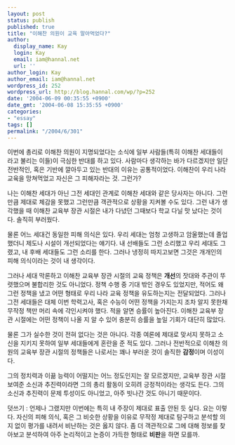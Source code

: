 ```yaml
---
layout: post
status: publish
published: true
title: "이해찬 의원이 교육 말아먹었다?"
author:
  display_name: Kay
  login: Kay
  email: iam@hannal.net
  url: ''
author_login: Kay
author_email: iam@hannal.net
wordpress_id: 252
wordpress_url: http://blog.hannal.com/wp/?p=252
date: '2004-06-09 00:35:55 +0900'
date_gmt: '2004-06-08 15:35:55 +0900'
categories:
- "essay"
tags: []
permalink: "/2004/6/301"
---
```

<p>이번에 총리로 이해찬 의원이 지명되었다는 소식에 일부 사람들(특히 이해찬 세대들이라고 불리는 이들)이 극심한 반대를 하고 있다. 사람마다 생각하는 바가 다르겠지만 일단 전반적인, 혹은 기반에 깔아두고 있는 반대의 이유는 공통적이었다. 이해찬이 우리 나라 교육을 망쳐먹었고 자신은 그 피해자라는 것. 그런가?</p>
<p>나는 이해찬 세대가 아닌 그전 세대인 관계로 이해찬 세대와 같은 당사자는 아니다. 그런만큼 제대로 체감을 못했고 그런만큼 객관적으로 상황을 지켜볼 수도 있다. 그런 내가 생각했을 때 이해찬 교육부 장관 시절은 내가 다녔던 그때보다 학교 다닐 맛 났다는 것이다. 솔직히 부러웠다.</p>
<p>물론 어느 세대건 동일한 피해 의식은 있다. 우리 세대는 엄청 고생하고 암울했는데 졸업했더니 제도나 시설이 개선되었다는 얘기다. 내 선배들도 그런 소리했고 우리 세대도 그랬고, 내 후배 세대들도 그런 소리를 한다. 그러나 냉정히 따지고보면 그것은 개개인의 피해 의식이라는 것이 내 생각이다.</p>
<p>그러나 세대 막론하고 이해찬 교육부 장관 시절의 교육 정책은 <b>개선</b>의 잣대와 주관이 뚜렷했으며 불합리한 것도 아니었다. 정책 수행 중 기대 밖인 경우도 있었지만, 적어도 왜 그런 정책을 냈고 어떤 형태로 우리 나라 교육 정책을 유도하는지는 전달되었다. 그러나 그전 세대들은 대체 이번 학력고사, 혹은 수능이 어떤 정책을 가지는지 조차 알지 못한채 무작정 책만 머리 속에 각인시켜야 했다. 적을 알면 승률이 높아진다. 이해찬 교육부 장관 시절에는 어떤 정책이 나올 지 알 수 있어 충분히 승률을 높일 기회가 대단히 많았다.</p>
<p>물론 그가 실수한 것이 전혀 없다는 것은 아니다. 각종 여론에 제대로 맞서지 못하고 소신을 지키지 못하여 일부 세대들에게 혼란을 준 적도 있다. 그러나 전반적으로 이해찬 의원의 교육부 장관 시절의 정책들은 나로서는 꽤나 부러운 것이 솔직한 <b>감정</b>이며 이성이다.</p>
<p>그의 정치력과 이끎 능력이 어떨지는 어느 정도인지는 잘 모르겠지만, 교육부 장관 시절 보여준 소신과 추진력이라면 그의 총리 활동이 오히려 긍정적이라는 생각도 든다. 그의 소신과 추진력이 문제 투성이도 아니었고, 아주 빗나간 것도 아니기 때문이다.</p>
<p>덧쓰기 : 언제나 그랬지만 이번에는 특히 내 주장이 제대로 표출 안된 듯 싶다. 요는 이렇다. 자신의 피해 의식, 혹은 그 비슷한 상황을 이유로 무작정 제대로 탐구하고 분석할 의지 없이 평가를 내려서 비난하는 것은 옳지 않다. 좀 더 객관적으로 그에 대해 정보를 찾아보고 분석하여 아주 논리적이고 논증이 가득한 형태로 <b>비판</b>을 하면 모를까.</p>
